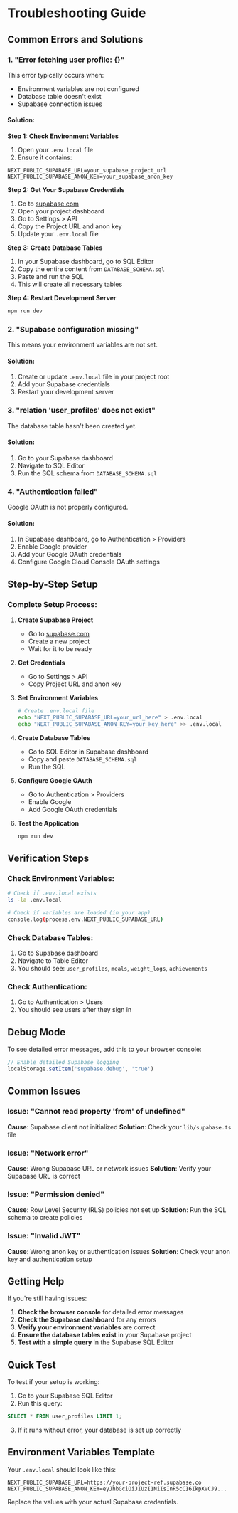 # Troubleshooting Guide

## Common Errors and Solutions

### 1. "Error fetching user profile: {}"

This error typically occurs when:
- Environment variables are not configured
- Database table doesn't exist
- Supabase connection issues

#### Solution:

**Step 1: Check Environment Variables**
1. Open your `.env.local` file
2. Ensure it contains:
```env
NEXT_PUBLIC_SUPABASE_URL=your_supabase_project_url
NEXT_PUBLIC_SUPABASE_ANON_KEY=your_supabase_anon_key
```

**Step 2: Get Your Supabase Credentials**
1. Go to [supabase.com](https://supabase.com)
2. Open your project dashboard
3. Go to Settings > API
4. Copy the Project URL and anon key
5. Update your `.env.local` file

**Step 3: Create Database Tables**
1. In your Supabase dashboard, go to SQL Editor
2. Copy the entire content from `DATABASE_SCHEMA.sql`
3. Paste and run the SQL
4. This will create all necessary tables

**Step 4: Restart Development Server**
```bash
npm run dev
```

### 2. "Supabase configuration missing"

This means your environment variables are not set.

#### Solution:
1. Create or update `.env.local` file in your project root
2. Add your Supabase credentials
3. Restart your development server

### 3. "relation 'user_profiles' does not exist"

The database table hasn't been created yet.

#### Solution:
1. Go to your Supabase dashboard
2. Navigate to SQL Editor
3. Run the SQL schema from `DATABASE_SCHEMA.sql`

### 4. "Authentication failed"

Google OAuth is not properly configured.

#### Solution:
1. In Supabase dashboard, go to Authentication > Providers
2. Enable Google provider
3. Add your Google OAuth credentials
4. Configure Google Cloud Console OAuth settings

## Step-by-Step Setup

### Complete Setup Process:

1. **Create Supabase Project**
   - Go to [supabase.com](https://supabase.com)
   - Create a new project
   - Wait for it to be ready

2. **Get Credentials**
   - Go to Settings > API
   - Copy Project URL and anon key

3. **Set Environment Variables**
   ```bash
   # Create .env.local file
   echo "NEXT_PUBLIC_SUPABASE_URL=your_url_here" > .env.local
   echo "NEXT_PUBLIC_SUPABASE_ANON_KEY=your_key_here" >> .env.local
   ```

4. **Create Database Tables**
   - Go to SQL Editor in Supabase dashboard
   - Copy and paste `DATABASE_SCHEMA.sql`
   - Run the SQL

5. **Configure Google OAuth**
   - Go to Authentication > Providers
   - Enable Google
   - Add Google OAuth credentials

6. **Test the Application**
   ```bash
   npm run dev
   ```

## Verification Steps

### Check Environment Variables:
```bash
# Check if .env.local exists
ls -la .env.local

# Check if variables are loaded (in your app)
console.log(process.env.NEXT_PUBLIC_SUPABASE_URL)
```

### Check Database Tables:
1. Go to Supabase dashboard
2. Navigate to Table Editor
3. You should see: `user_profiles`, `meals`, `weight_logs`, `achievements`

### Check Authentication:
1. Go to Authentication > Users
2. You should see users after they sign in

## Debug Mode

To see detailed error messages, add this to your browser console:

```javascript
// Enable detailed Supabase logging
localStorage.setItem('supabase.debug', 'true')
```

## Common Issues

### Issue: "Cannot read property 'from' of undefined"
**Cause**: Supabase client not initialized
**Solution**: Check your `lib/supabase.ts` file

### Issue: "Network error"
**Cause**: Wrong Supabase URL or network issues
**Solution**: Verify your Supabase URL is correct

### Issue: "Permission denied"
**Cause**: Row Level Security (RLS) policies not set up
**Solution**: Run the SQL schema to create policies

### Issue: "Invalid JWT"
**Cause**: Wrong anon key or authentication issues
**Solution**: Check your anon key and authentication setup

## Getting Help

If you're still having issues:

1. **Check the browser console** for detailed error messages
2. **Check the Supabase dashboard** for any errors
3. **Verify your environment variables** are correct
4. **Ensure the database tables exist** in your Supabase project
5. **Test with a simple query** in the Supabase SQL Editor

## Quick Test

To test if your setup is working:

1. Go to your Supabase SQL Editor
2. Run this query:
```sql
SELECT * FROM user_profiles LIMIT 1;
```
3. If it runs without error, your database is set up correctly

## Environment Variables Template

Your `.env.local` should look like this:

```env
NEXT_PUBLIC_SUPABASE_URL=https://your-project-ref.supabase.co
NEXT_PUBLIC_SUPABASE_ANON_KEY=eyJhbGciOiJIUzI1NiIsInR5cCI6IkpXVCJ9...
```

Replace the values with your actual Supabase credentials. 
